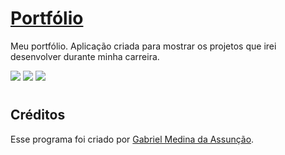 # <a href="https://ymatheusvieira.vercel.app/"> Portfólio </a></h1>
<p>Meu portfólio. Aplicação criada para mostrar os projetos que irei desenvolver durante minha carreira.</p>

<div style="display: inline_block">
<img src="https://img.shields.io/badge/html5-%23E34F26.svg?style=for-the-badge&logo=html5&logoColor=white" />
<img src="https://img.shields.io/badge/css3-%231572B6.svg?style=for-the-badge&logo=css3&logoColor=white" />
<img src="https://img.shields.io/badge/javascript-%23323330.svg?style=for-the-badge&logo=javascript&logoColor=%23F7DF1E" />
</div>

# <h2> Créditos </h2>
Esse programa foi criado por [Gabriel Medina da Assunção](https://github.com/gabs4841).
